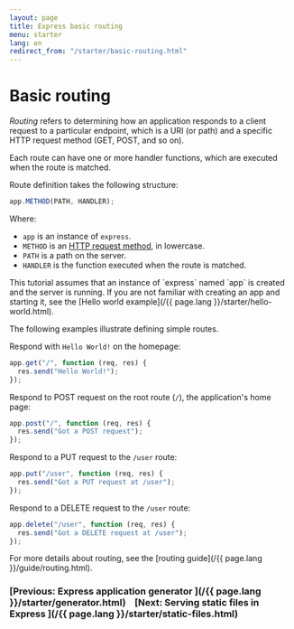 ```yaml
---
layout: page
title: Express basic routing
menu: starter
lang: en
redirect_from: "/starter/basic-routing.html"
---
```


# Basic routing

_Routing_ refers to determining how an application responds to a client request to a particular endpoint, which is a URI (or path) and a specific HTTP request method (GET, POST, and so on).

Each route can have one or more handler functions, which are executed when the route is matched.

Route definition takes the following structure:

```js
app.METHOD(PATH, HANDLER);
```

Where:

- `app` is an instance of `express`.
- `METHOD` is an [HTTP request method](https://en.wikipedia.org/wiki/Hypertext_Transfer_Protocol#Request_methods), in lowercase.
- `PATH` is a path on the server.
- `HANDLER` is the function executed when the route is matched.

<div class="doc-box doc-notice" markdown="1">
This tutorial assumes that an instance of `express` named `app` is created and the server is running. If you are not familiar with creating an app and starting it, see the [Hello world example](/{{ page.lang }}/starter/hello-world.html).
</div>

The following examples illustrate defining simple routes.

Respond with `Hello World!` on the homepage:

```js
app.get("/", function (req, res) {
  res.send("Hello World!");
});
```

Respond to POST request on the root route (`/`), the application's home page:

```js
app.post("/", function (req, res) {
  res.send("Got a POST request");
});
```

Respond to a PUT request to the `/user` route:

```js
app.put("/user", function (req, res) {
  res.send("Got a PUT request at /user");
});
```

Respond to a DELETE request to the `/user` route:

```js
app.delete("/user", function (req, res) {
  res.send("Got a DELETE request at /user");
});
```

For more details about routing, see the [routing guide](/{{ page.lang }}/guide/routing.html).

### [Previous: Express application generator ](/{{ page.lang }}/starter/generator.html)&nbsp;&nbsp;&nbsp;&nbsp;[Next: Serving static files in Express ](/{{ page.lang }}/starter/static-files.html)
